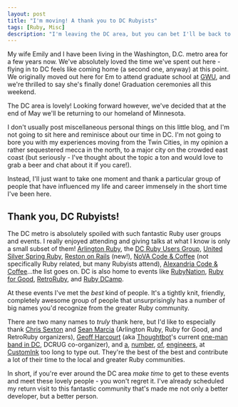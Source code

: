 ```yaml
---
layout: post
title: "I'm moving! A thank you to DC Rubyists"
tags: [Ruby, Misc]
description: "I'm leaving the DC area, but you can bet I'll be back to visit. A short aside to thank the fantastic DC area Ruby community."
---
```


My wife Emily and I have been living in the Washington, D.C. metro area for a
few years now. We've absolutely loved the time we've spent out here - flying in
to DC feels like coming home (a second one, anyway) at this point. We
originally moved out here for Em to attend graduate school at [GWU][20], and we're
thrilled to say she's finally done! Graduation ceremonies all this weekend.

The DC area is lovely! Looking forward however, we've decided that at the end
of May we'll be returning to our homeland of Minnesota.

I don't usually post miscellaneous personal things on this little blog, and I'm
not going to sit here and reminisce about our time in DC. I'm not going to bore
you with my experiences moving from the Twin Cities, in my opinion a rather
sequestered mecca in the north, to a major city on the crowded east coast (but
seriously - I've thought about the topic a ton and would love to grab a beer
and chat about it if you care!).

Instead, I'll just want to take one moment and thank a particular group of
people that have influenced my life and career immensely in the short time I've
been here.

## Thank you, DC Rubyists!

The DC metro is absolutely spoiled with such fantastic Ruby user groups and
events.  I really enjoyed attending and giving talks at what I know is only a
small subset of them! [Arlington Ruby][1], the [DC Ruby Users Group][2],
[United Silver Spring Ruby][3], [Reston on Rails][4] (new!), [NoVA Code &
Coffee][5] (not specifically Ruby related, but many Rubyists attend),
[Alexandria Code & Coffee][6]...the list goes on. DC is also home to events
like [RubyNation][8], [Ruby for Good][9], [RetroRuby][7], and [Ruby DCamp][10].

At these events I've met the _best_ kind of people. It's a tightly knit,
friendly, completely awesome group of people that unsurprisingly has a number
of big names you'd recognize from the greater Ruby community.

There are two many names to _truly_ thank here, but I'd like to especially
thank [Chris Sexton][14] and [Sean Marcia][15] (Arlington Ruby, Ruby for Good, and RetroRuby
organizers), [Geoff Harcourt][21] (aka [Thoughtbot][12]'s current [one-man band in DC][11],
DCRUG co-organizer), and [a][16], [number][17], [of][18], [engineers][19], at [CustomInk][13] too long to type
out.  They're the best of the best and contribute a lot of their time to the
local and greater Ruby communities.

In short, if you're ever around the DC area _make time_ to get to these events
and meet these lovely people - you won't regret it. I've already scheduled
my return visit to this fantastic community that's made me not only a
better developer, but a better person.

[1]: http://arlingtonruby.org/
[2]: http://www.meetup.com/dcruby/
[3]: http://www.meetup.com/United-Silver-Spring-Ruby/
[4]: http://www.meetup.com/reston_on_rails/
[5]: http://novacodecoffee.com/
[6]: http://www.meetup.com/Alexandria-Code-Coffee/
[7]: http://retroruby.org/
[8]: http://www.rubynation.org/
[9]: http://rubyforgood.org/
[10]: https://twitter.com/ruby_dcamp
[11]: https://thoughtbot.com/washington-d-c
[12]: https://robots.thoughtbot.com/
[13]: http://technology.customink.com/
[14]: https://twitter.com/crsexton
[15]: https://twitter.com/seanmarcia
[16]: https://twitter.com/cmar
[17]: https://twitter.com/karledurante
[18]: https://twitter.com/spune
[19]: https://twitter.com/kalimar
[20]: http://smhs.gwu.edu/physician-assistant/
[21]: https://twitter.com/geoffharcourt

